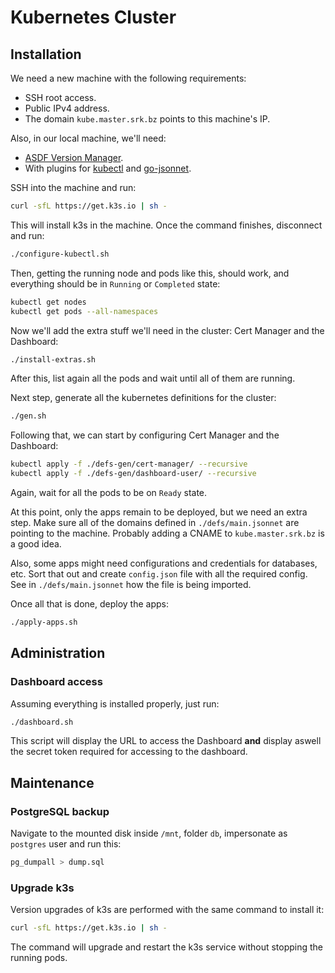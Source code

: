 # Kubernetes Cluster

## Installation

We need a new machine with the following requirements:

- SSH root access.
- Public IPv4 address.
- The domain `kube.master.srk.bz` points to this machine's IP.

Also, in our local machine, we'll need:

- [ASDF Version Manager](https://asdf-vm.com).
- With plugins for [kubectl](https://github.com/Banno/asdf-kubectl.git) and
  [go-jsonnet](https://github.com/sirikon/asdf-go-jsonnet).

SSH into the machine and run:

```bash
curl -sfL https://get.k3s.io | sh -
```

This will install k3s in the machine. Once the command finishes, disconnect
and run:

```bash
./configure-kubectl.sh
```

Then, getting the running node and pods like this, should work, and everything
should be in `Running` or `Completed` state:

```bash
kubectl get nodes
kubectl get pods --all-namespaces
```

Now we'll add the extra stuff we'll need in the cluster: Cert Manager and the
Dashboard:

```bash
./install-extras.sh
```

After this, list again all the pods and wait until all of them are running.

Next step, generate all the kubernetes definitions for the cluster:

```bash
./gen.sh
```

Following that, we can start by configuring Cert Manager and the Dashboard:

```bash
kubectl apply -f ./defs-gen/cert-manager/ --recursive
kubectl apply -f ./defs-gen/dashboard-user/ --recursive
```

Again, wait for all the pods to be on `Ready` state.

At this point, only the apps remain to be deployed, but we need an extra step.
Make sure all of the domains defined in `./defs/main.jsonnet` are pointing to
the machine. Probably adding a CNAME to `kube.master.srk.bz` is a good idea.

Also, some apps might need configurations and credentials for databases, etc.
Sort that out and create `config.json` file with all the required config. See
in `./defs/main.jsonnet` how the file is being imported.

Once all that is done, deploy the apps:

```bash
./apply-apps.sh
```

## Administration

### Dashboard access

Assuming everything is installed properly, just run:

```bash
./dashboard.sh
```

This script will display the URL to access the Dashboard **and** display
aswell the secret token required for accessing to the dashboard.

## Maintenance

### PostgreSQL backup

Navigate to the mounted disk inside `/mnt`, folder `db`, impersonate as
`postgres` user and run this:

```bash
pg_dumpall > dump.sql
```

### Upgrade k3s

Version upgrades of k3s are performed with the same command to install it:

```bash
curl -sfL https://get.k3s.io | sh -
```

The command will upgrade and restart the k3s service without stopping the
running pods.

